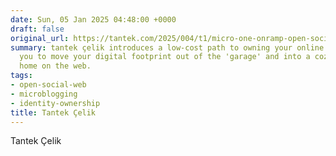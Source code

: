 ```yaml
---
date: Sun, 05 Jan 2025 04:48:00 +0000
draft: false
original_url: https://tantek.com/2025/004/t1/micro-one-onramp-open-social-web
summary: tantek çelik introduces a low-cost path to owning your online identity, inviting
  you to move your digital footprint out of the 'garage' and into a cozy, customized
  home on the web.
tags:
- open-social-web
- microblogging
- identity-ownership
title: Tantek Çelik
---
```


Tantek Çelik